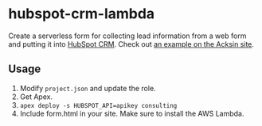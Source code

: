 # hubspot-crm-lambda

Create a serverless form for collecting lead information from a web
form and putting it into [HubSpot CRM](hubspot.com). Check out
[an example on the Acksin site](https://www.acksin.com/consulting).

## Usage

1. Modify `project.json` and update the role.
1. Get Apex.
1. `apex deploy -s HUBSPOT_API=apikey consulting`
1. Include form.html in your site. Make sure to install the AWS Lambda.
